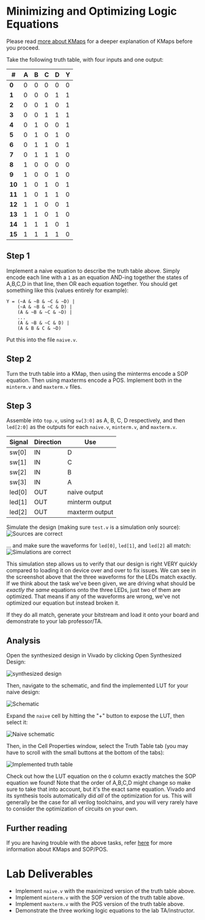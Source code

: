 # Minimizing and Optimizing Logic Equations

Please read [more about KMaps](./more_about_kmaps.md) for a deeper explanation of KMaps before you proceed.

Take the following truth table, with four inputs and one output:

| #      | A   | B   | C   | D   | Y   |
| ------ | --- | --- | --- | --- | --- |
| **0**  | 0   | 0   | 0   | 0   | 0   |
| **1**  | 0   | 0   | 0   | 1   | 1   |
| **2**  | 0   | 0   | 1   | 0   | 1   |
| **3**  | 0   | 0   | 1   | 1   | 1   |
| **4**  | 0   | 1   | 0   | 0   | 1   |
| **5**  | 0   | 1   | 0   | 1   | 0   |
| **6**  | 0   | 1   | 1   | 0   | 1   |
| **7**  | 0   | 1   | 1   | 1   | 0   |
| **8**  | 1   | 0   | 0   | 0   | 0   |
| **9**  | 1   | 0   | 0   | 1   | 0   |
| **10** | 1   | 0   | 1   | 0   | 1   |
| **11** | 1   | 0   | 1   | 1   | 0   |
| **12** | 1   | 1   | 0   | 0   | 1   |
| **13** | 1   | 1   | 0   | 1   | 0   |
| **14** | 1   | 1   | 1   | 0   | 1   |
| **15** | 1   | 1   | 1   | 1   | 0   |

## Step 1

Implement a naive equation to describe the truth table above. Simply encode each line with a `1` as an equation AND-ing together the states of A,B,C,D in that line, then OR each equation together. You should get something like this (values entirely for example):

```
Y = (~A & ~B & ~C & ~D) |
    (~A & ~B & ~C & D) |
    (A & ~B & ~C & ~D) |
    ...
    (A & ~B & ~C & D) |
    (A & B & C & ~D)
```

Put this into the file `naive.v`.

## Step 2

Turn the truth table into a KMap, then using the minterms encode a SOP equation. Then using maxterms encode a POS. Implement both in the `minterm.v` and `maxterm.v` files.

## Step 3

Assemble into `top.v`, using `sw[3:0]` as A, B, C, D respectively, and then `led[2:0]` as the outputs for each `naive.v`, `minterm.v`, and `maxterm.v`.

| Signal | Direction | Use            |
| ------ | --------- | -------------- |
| sw[0]  | IN        | D              |
| sw[1]  | IN        | C              |
| sw[2]  | IN        | B              |
| sw[3]  | IN        | A              |
| led[0] | OUT       | naive output   |
| led[1] | OUT       | minterm output |
| led[2] | OUT       | maxterm output |

Simulate the design (making sure `test.v` is a simulation only source):
![Sources are correct](img/sources_are_correct.png)

... and make sure the waveforms for `led[0]`, `led[1]`, and `led[2]` all match:
![Simulations are correct](img/simulations_are_correct.png)

This simulation step allows us to verify that our design is right VERY quickly compared to loading it on device over and over to fix issues. We can see in the screenshot above that the three waveforms for the LEDs match exactly. If we think about the task we've been given, we are driving what should be *exactly the same* equations onto the three LEDs, just two of them are optimized. That means if any of the waveforms are wrong, we've not optimized our equation but instead broken it.

If they do all match, generate your bitstream and load it onto your board and demonstrate to your lab professor/TA.

## Analysis

Open the synthesized design in Vivado by clicking Open Synthesized Design:

![synthesized design](./img/open_synt_design.png)

Then, navigate to the schematic, and find the implemented LUT for your naive design:

![Schematic](img/schematic_location.png)

Expand the `naive` cell by hitting the "+" button to expose the LUT, then select it:

![Naive schematic](./img/naive.png)

Then, in the Cell Properties window, select the Truth Table tab (you may have to scroll with the small buttons at the bottom of the tabs):

![Implemented truth table](./img/implemented_truth_table.png)

Check out how the LUT equation on the `O` column exactly matches the SOP equation we found! Note that the order of A,B,C,D might change so make sure to take that into account, but it's the exact same equation. Vivado and its synthesis tools automatically did *all* of the optimization for us. This will generally be the case for all verilog toolchains, and you will very rarely have to consider the optimization of circuits on your own.

## Further reading

If you are having trouble with the above tasks, refer [here](./more_about_kmaps.md) for more information about KMaps and SOP/POS.

# Lab Deliverables

- Implement `naive.v` with the maximized version of the truth table above.
- Implement `minterm.v` with the SOP version of the truth table above.
- Implement `maxterm.v` with the POS version of the truth table above.
- Demonstrate the three working logic equations to the lab TA/instructor.

